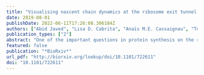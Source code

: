 ```yaml
---
title: "Visualising nascent chain dynamics at the ribosome exit tunnel by cryo-electron microscopy"
date: 2019-08-01
publishDate: 2022-06-11T17:26:08.306184Z
authors: ["Abid Javed", "Lisa D. Cabrita", "Anaïs M.E. Cassaignau", "Tomasz Wlodarski", "John Christodoulou", "Elena V. Orlova"]
publication_types: ["2"]
abstract: "One of the important questions in protein synthesis on the ribosome is how the nascent polypeptide chains fold during translation. Addressing this question has strong implications to health and disease. Ribosomes play an essential role in maintaining a healthy cellular proteome by modulating co-translational folding. And folding of the nascent chain (NC) is likely to be initiated within the ribosomal exit tunnel. Here, we report high-resolution cryo-EM structures of stalled ribosome nascent-chain complexes (RNCs) at two biosynthetic translation time-points that examine the role of the ribosome during co-translational folding. Structures of the RNCs reveal that NC is highly dynamic and adopts a range of trajectories within the vestibule of the exit tunnel, affecting positions of the folded immunoglobulin domain outside the ribosome. Local rearrangements of several ribosomal components suggest key sensor checkpoints that monitor co-translational protein folding."
featured: false
publication: "*BioRxiv*"
url_pdf: "http://biorxiv.org/lookup/doi/10.1101/722611"
doi: "10.1101/722611"
---
```


